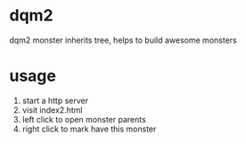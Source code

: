 # dqm2
dqm2 monster inherits tree, helps to build awesome monsters

# usage
1. start a http server
2. visit index2.html
3. left click to open monster parents
4. right click to mark have this monster